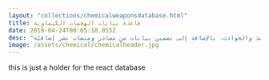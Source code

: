 ```yaml
---
layout: "collections/chemicalweaponsdatabase.html"
title: قاعدة بيانات الهجمات الكيماوية
date: 2018-04-24T00:05:18.055Z
desc: "تُظهر قاعدة البيانات الحوادث على الخريطة، وتتيح البحث عن البيانات عبر كلمات مفتاحية، حوادث معينة، أومحتوى فيديو ذو صلة من المخطّط إجراء تحديث مستمر للرصد والحوادث، بالإضافة إلى تضمين بيانات من مصادر ومنصات نشر إضافيّة"
image: /assets/chemical/chemicalheader.jpg
---
```


this is just a holder for the react database

